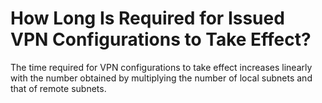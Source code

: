 # How Long Is Required for Issued VPN Configurations to Take Effect?<a name="vpn_07_0009"></a>

The time required for VPN configurations to take effect increases linearly with the number obtained by multiplying the number of local subnets and that of remote subnets.

